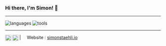 
### Hi there, I'm Simon! 👋

----

![languages](https://img.shields.io/badge/Languages-Python%20%7C%20R%20%7C%20SQL-lightgrey)
![tools](https://img.shields.io/badge/Tools-Sklearn%20%7C%20Pytorch%20%7C%20Pandas%20%7C%20Seaborn%20%7C%20Plotly%20%7C%20Docker%20-lightgrey)

----

<a href="https://www.instagram.com/visualframing/">
  <img align="left" alt="My insta" width="20px" src="https://cdn.jsdelivr.net/npm/simple-icons@v3/icons/instagram.svg" />
</a>
<a href="https://www.linkedin.com/in/simon-staehli-468b26168/">
  <img align="left" alt="My Linkedin" width="20px" src="https://cdn.jsdelivr.net/npm/simple-icons@v3/icons/linkedin.svg" />
</a>

| &nbsp;&nbsp;&nbsp; Website : [simonstaehli.io](https://simonstaehli.github.io/CV/) &nbsp;&nbsp;&nbsp;
